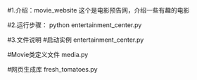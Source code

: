 #1.介绍：movie_website
这个是电影预告网，介绍一些有趣的电影

#2.运行步骤：
python entertainment_center.py

#3.文件说明
#启动实例
entertainment_center.py

#Movie类定义文件
media.py

#网页生成库
fresh_tomatoes.py